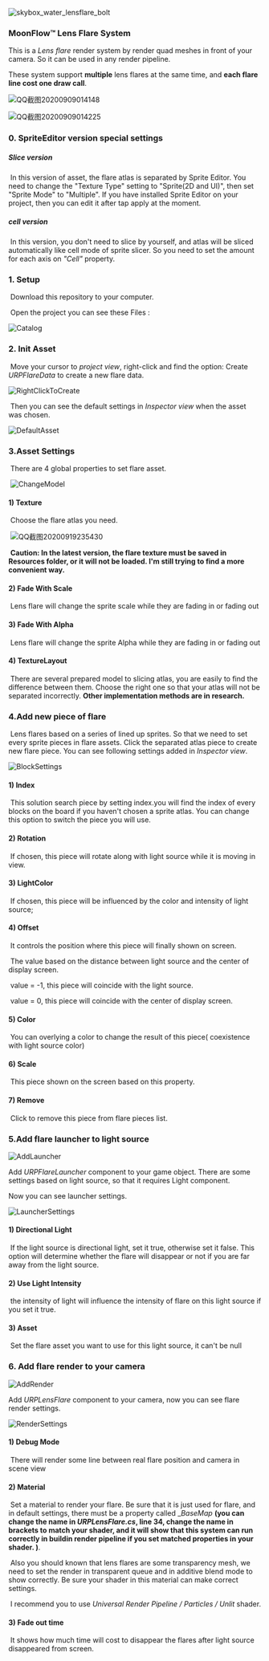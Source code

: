 ![skybox_water_lensflare_bolt](https://raw.githubusercontent.com/Reguluz/ImageBed/master/20200909013222.png)



### MoonFlow™ Lens Flare System

This is a _Lens flare_ render system by render quad meshes in front of your camera. So it can be used in any render pipeline.

These system support __multiple__ lens flares at the same time, and __each flare line cost one draw call__.

![QQ截图20200909014148](https://raw.githubusercontent.com/Reguluz/ImageBed/master/20200909014244.png)

![QQ截图20200909014225](https://raw.githubusercontent.com/Reguluz/ImageBed/master/20200909014307.png)



### 0. SpriteEditor version special settings

##### Slice version

​	In this version of asset, the flare atlas is separated by Sprite Editor. You need to change the "Texture Type" setting to  "Sprite(2D and UI)",  then set "Sprite Mode" to "Multiple". If you have installed Sprite Editor on your project, then you can edit it after tap apply at the moment. 

##### cell version

​	In this version, you don't need to slice by yourself, and atlas will be sliced automatically like cell mode of sprite slicer. So you need to set the amount for each axis on _"Cell"_ property.

### 1. Setup

​	Download this repository to your computer.​

​	Open the project you can see these Files :

![Catalog](https://github.com/Reguluz/ImageBed/blob/master/Catalog.png)



### 2. Init Asset

​	Move your cursor to _project view_, right-click and find the option: Create _URPFlareData_ to create a new flare data.

![RightClickToCreate](https://github.com/Reguluz/ImageBed/blob/master/RightClickToCreate.png)

​	Then you can see the default settings in _Inspector view_ when the asset was chosen.

![DefaultAsset](https://github.com/Reguluz/ImageBed/blob/master/DefaultAsset.png)



### 3.Asset Settings

​	There are 4 global properties to set flare asset.

​	![ChangeModel](https://github.com/Reguluz/ImageBed/blob/master/ChangeModel.png)

#### 1) Texture

​	Choose the flare atlas you need.

​	![QQ截图20200919235430](https://raw.githubusercontent.com/Reguluz/ImageBed/master/20200919235457.png)

​	__Caution: In the latest version, the flare texture must be saved in Resources folder, or it will not be loaded. I'm still trying to find a more convenient way.__

#### 2) Fade With Scale

​	Lens flare will change the sprite scale while they are fading in or fading out

#### 3) Fade With Alpha

​	Lens flare will change the sprite Alpha while they are fading in or fading out

#### 4) TextureLayout

​	There are several prepared model to slicing atlas, you are easily to find the difference between them. Choose the right one so that your atlas will not be separated incorrectly. __Other implementation methods are in research.__



### 4.Add new piece of flare

​	Lens flares based on a series of lined up sprites. So that we need to set every sprite pieces in flare assets. Click the separated atlas piece to create new flare piece. You can see following settings added in _Inspector view_.

![BlockSettings](https://github.com/Reguluz/ImageBed/blob/master/BlockSettings.png)

#### 1) Index

​	This solution search piece by setting index.you will find the index of every blocks on the board if you haven't chosen a sprite atlas. You can change this option to switch the piece you will use.

#### 2) Rotation

​	If chosen, this piece will rotate along with light source while it is moving in view.

#### 3) LightColor

​	If chosen, this piece will be influenced by the color and intensity of light source;

#### 4) Offset

​	It controls the position where this piece will finally shown on screen.

​	The value based on the distance between light source and the center of display screen.

​	value = -1, this piece will coincide with the light source.

​	value = 0, this piece will coincide with the center of display screen.

#### 5) Color

​	You can overlying a color to change the result of this piece( coexistence with light source color)

#### 6) Scale

​	This piece shown on the screen based on this property.

#### 7) Remove

​	Click to remove this piece from flare pieces list.



### 5.Add flare launcher to light source

![AddLauncher](https://github.com/Reguluz/ImageBed/blob/master/AddLauncher.png)

Add _URPFlareLauncher_ component to your game object. There are some settings based on light source, so that it requires Light component.

Now you can see launcher settings.

![LauncherSettings](https://github.com/Reguluz/ImageBed/blob/master/LauncherSettings.png)

#### 1) Directional Light

​	If the light source is directional light, set it true,  otherwise set it false. This option will determine whether the flare will disappear or not if you are far away from the light source.

#### 2) Use Light Intensity

​	the intensity of light will influence the intensity of flare on this light source if you set it true.

#### 3) Asset

​	Set the flare asset you want to use for this light source, it can't be null



### 6. Add flare render to your  camera

![AddRender](https://github.com/Reguluz/ImageBed/blob/master/AddRender.png)

Add _URPLensFlare_ component to your camera, now you can see flare render settings.

![RenderSettings](https://github.com/Reguluz/ImageBed/blob/master/RenderSettings.png)

#### 1) Debug Mode

​	There will render some line between real flare position and camera in scene view

#### 2) Material

​	Set a material to render your flare. Be sure that it is just used for flare, and in default settings, there must be a property called __BaseMap_ **(you can change the name in _URPLensFlare.cs_, line 34, change the name in brackets to match your shader, and it will show that this system can run correctly in buildin render pipeline if you set matched properties in your shader. )**.

​	Also you should known that lens flares are some transparency mesh, we need to set the render in transparent queue and in additive blend mode to show correctly. Be sure your shader in this material can make correct settings.

​	I recommend you to use _Universal Render Pipeline / Particles / Unlit_ shader.

#### 3) Fade out time

​	It shows how much time will cost to disappear the flares after light source disappeared from screen.

